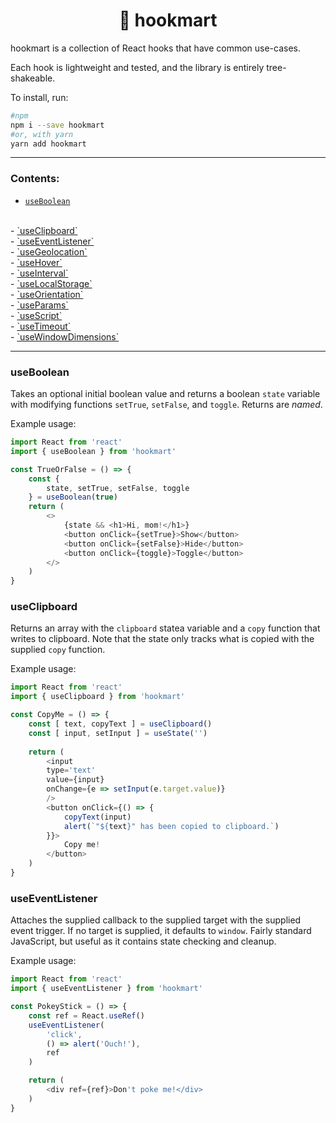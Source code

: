 <h1 align='center'> 🛒 hookmart</h1>

hookmart is a collection of React hooks that have common use-cases.

Each hook is lightweight and tested, and the library is entirely tree-shakeable.

To install, run:

```bash
#npm
npm i --save hookmart
#or, with yarn
yarn add hookmart
```

<hr>

### Contents:

- <a href='#useBoolean'>`useBoolean`</a>
<br>
- <a href='#useClipboard'>`useClipboard`</a>
<br>
- <a href='#useEventListener'>`useEventListener`</a>
<br>
- <a href='#useGeolocation'>`useGeolocation`</a>
<br>
- <a href='#useHover'>`useHover`</a>
<br>
- <a href='#useInterval'>`useInterval`</a>
<br>
- <a href='#useLocalStorage'>`useLocalStorage`</a>
<br>
- <a href='#useOrientation'>`useOrientation`</a>
<br>
- <a href='#useParams'>`useParams`</a>
<br>
- <a href='#useScript'>`useScript`</a>
<br>
- <a href='#useTimeout'>`useTimeout`</a>
<br>
- <a href='#useWindowDimensions'>`useWindowDimensions`</a>
</ol>


<hr>

<div id='useBoolean'>

### useBoolean

Takes an optional initial boolean value and returns a boolean `state` variable with modifying functions `setTrue`, `setFalse`, and `toggle`. Returns are *named*.

Example usage:

```js
import React from 'react'
import { useBoolean } from 'hookmart'

const TrueOrFalse = () => {
    const { 
        state, setTrue, setFalse, toggle 
    } = useBoolean(true)
    return (
        <>
            {state && <h1>Hi, mom!</h1>}
            <button onClick={setTrue}>Show</button>
            <button onClick={setFalse}>Hide</button>
            <button onClick={toggle}>Toggle</button>
        </>
    )
}
```

</div>

<div id='useClipboard'>

### useClipboard

Returns an array with the `clipboard` statea variable and a `copy` function that writes to clipboard. Note that the state only tracks what is copied with the supplied `copy` function.

Example usage:

```js
import React from 'react'
import { useClipboard } from 'hookmart'

const CopyMe = () => {
    const [ text, copyText ] = useClipboard()
    const [ input, setInput ] = useState('')
    
    return (
        <input 
        type='text'
        value={input}
        onChange={e => setInput(e.target.value)}
        />
        <button onClick={() => {
            copyText(input)
            alert(`"${text}" has been copied to clipboard.`)
        }}>
            Copy me!
        </button>
    )
}
```
</div>


<div id='useEventListener'>

### useEventListener

Attaches the supplied callback to the supplied target with the supplied event trigger. If no target is supplied, it defaults to `window`. Fairly standard JavaScript, but useful as it contains state checking and cleanup.

Example usage:

```js
import React from 'react'
import { useEventListener } from 'hookmart'

const PokeyStick = () => {
    const ref = React.useRef()
    useEventListener(
        'click',
        () => alert('Ouch!'),
        ref
    )

    return (
        <div ref={ref}>Don't poke me!</div>
    )
}

```
</div>




